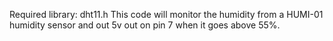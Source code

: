 Required library: dht11.h
This code will monitor the humidity from a HUMI-01 humidity sensor and out 5v out on pin 7 when it goes above 55%.
